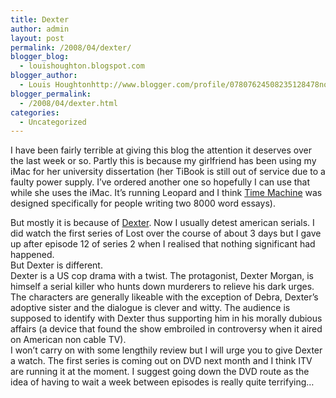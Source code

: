 ```yaml
---
title: Dexter
author: admin
layout: post
permalink: /2008/04/dexter/
blogger_blog:
  - louishoughton.blogspot.com
blogger_author:
  - Louis Houghtonhttp://www.blogger.com/profile/07807624508235128478noreply@blogger.com
blogger_permalink:
  - /2008/04/dexter.html
categories:
  - Uncategorized
---
```

I have been fairly terrible at giving this blog the attention it deserves over the last week or so. Partly this is because my girlfriend has been using my iMac for her university dissertation (her TiBook is still out of service due to a faulty power supply. I&#8217;ve ordered another one so hopefully I can use that while she uses the iMac. It&#8217;s running Leopard and I think [Time Machine][1] was designed specifically for people writing two 8000 word essays).  

<div>
</div>

<div>
  But mostly it is because of <a href="http://en.wikipedia.org/wiki/Dexter_%28TV_series%29">Dexter</a>. Now I usually detest american serials. I did watch the first series of Lost over the course of about 3 days but I gave up after episode 12 of series 2 when I realised that nothing significant had happened. 
</div>

<div>
</div>

<div>
  But Dexter is different.
</div>

<div>
</div>

<div>
  Dexter is a US cop drama with a twist. The protagonist, Dexter Morgan, is himself a serial killer who hunts down murderers to relieve his dark urges. The characters are generally likeable with the exception of Debra, Dexter&#8217;s adoptive sister and the dialogue is clever and witty. The audience is supposed to identify with Dexter thus supporting him in his morally dubious affairs (a device that found the show embroiled in controversy when it aired on American non cable TV). 
</div>

<div>
</div>

<div>
  I won&#8217;t carry on with some lengthily review but I will urge you to give Dexter a watch. The first series is coming out on DVD next month and I think ITV are running it at the moment. I suggest going down the DVD route as the idea of having to wait a week between episodes is really quite terrifying&#8230;
</div>

 [1]: http://en.wikipedia.org/wiki/Time_Machine_%28Apple_software%29